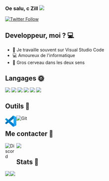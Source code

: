 ### Oe salu, c Zill <img src="https://cdn.discordapp.com/emojis/814877275325071411.png?v=1" width="25px">

[![Twitter Follow](https://img.shields.io/twitter/follow/UserZill?color=1DA1F2&logo=twitter&style=for-the-badge)](https://twitter.com/kud3re)

## Developpeur, moi ? 💻
- 🌙 Je travaille souvent sur Visual Studio Code
- 💻 Amoureux de l'informatique
- 🧠 Gros cerveau dans les deux sens

## Langages 🌞
<p>

<img src="https://img.shields.io/badge/Python-3776AB?style=for-the-badge&logo=python&logoColor=white"/>
	<img src="https://img.shields.io/badge/JavaScript-F7DF1E?style=for-the-badge&logo=javascript&logoColor=black"/>
	<img src="https://img.shields.io/badge/html5%20-%23E34F26.svg?&style=for-the-badge&logo=html5&logoColor=white"/>
	<img src="https://img.shields.io/badge/css3%20-%231572B6.svg?&style=for-the-badge&logo=css3&logoColor=white"/>
        <img src="https://img.shields.io/badge/PHP-777BB4?style=for-the-badge&logo=php&logoColor=white"/>
        <img src="https://img.shields.io/badge/Shell_Script-121011?style=for-the-badge&logo=gnu-bash&logoColor=white"/>
</p>

## Outils 🧱
<p>
<img align="left" alt="Visual Studio Code" width="36px" src="https://raw.githubusercontent.com/github/explore/80688e429a7d4ef2fca1e82350fe8e3517d3494d/topics/visual-studio-code/visual-studio-code.png" />
<img align="left" alt="Git" width="36px" src="https://external-content.duckduckgo.com/iu/?u=https%3A%2F%2Fupload.wikimedia.org%2Fwikipedia%2Fcommons%2Fthumb%2F3%2F3f%2FGit_icon.svg%2F768px-Git_icon.svg.png&f=1&nofb=1" />
</p>

<br>

## Me contacter 📲
<img src="https://img.shields.io/badge/Telegram-2CA5E0?style=for-the-badge&logo=telegram&logoColor=white"/>
<img align="left" alt="Discord" width="36px" href="https://t.me/zillw2s" src="https://logodownload.org/wp-content/uploads/2017/11/discord-logo-9.png" />


<br>

## Stats 🧪
<p>
<img align="left" src="https://github-readme-stats.vercel.app/api/top-langs?username=zillw2s&show_icons=true&theme=blue&layout=large">
<img align="down" src="https://github-readme-stats.vercel.app/api?username=zillw2s&&show_icons=true&title_color=00000&icon_color=bb2acf&text_color=daf7dc&bg_color=1515151515">
</p>
